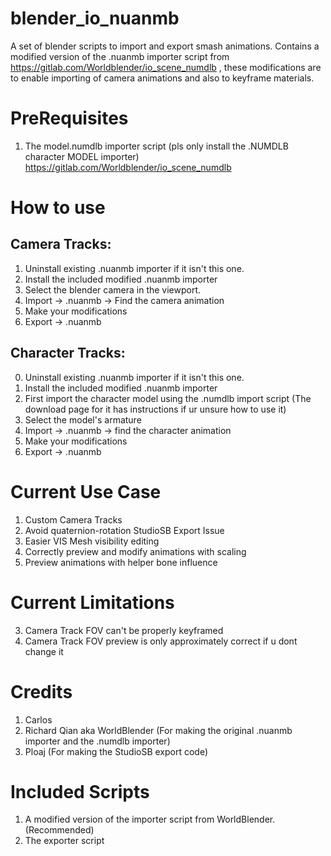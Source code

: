 # blender_io_nuanmb
A set of blender scripts to import and export smash animations. Contains a modified version of the .nuanmb importer script from https://gitlab.com/Worldblender/io_scene_numdlb , these modifications are to enable importing of camera animations and also to keyframe materials.

# PreRequisites
1. The model.numdlb importer script (pls only install the .NUMDLB character MODEL importer) https://gitlab.com/Worldblender/io_scene_numdlb

# How to use
## Camera Tracks:
1. Uninstall existing .nuanmb importer if it isn't this one.
2. Install the included modified .nuanmb importer
3. Select the blender camera in the viewport.
4. Import -> .nuanmb -> Find the camera animation
5. Make your modifications 
6. Export -> .nuanmb

## Character Tracks:
0. Uninstall existing .nuanmb importer if it isn't this one.
1. Install the included modified .nuanmb importer
2. First import the character model using the .numdlb import script (The download page for it has instructions if ur unsure how to use it)
3. Select the model's armature
4. Import -> .nuanmb -> find the character animation
5. Make your modifications
6. Export -> .nuanmb

# Current Use Case
1. Custom Camera Tracks
3. Avoid quaternion-rotation StudioSB Export Issue 
4. Easier VIS Mesh visibility editing
5. Correctly preview and modify animations with scaling
6. Preview animations with helper bone influence

# Current Limitations
3. Camera Track FOV can't be properly keyframed
4. Camera Track FOV preview is only approximately correct if u dont change it

# Credits
1. Carlos 
2. Richard Qian aka WorldBlender (For making the original .nuanmb importer and the .numdlb importer)
3. Ploaj (For making the StudioSB export code)

# Included Scripts
1. A modified version of the importer script from WorldBlender. (Recommended)
2. The exporter script
